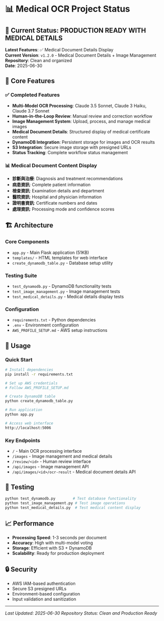 # 📊 Medical OCR Project Status

## 🎯 Current Status: **PRODUCTION READY WITH MEDICAL DETAILS**

**Latest Features**: ✅ Medical Document Details Display  
**Current Version**: `v1.2.0` - Medical Document Details + Image Management  
**Repository**: Clean and organized  
**Date**: 2025-06-30

## 🚀 Core Features

### ✅ Completed Features
- **Multi-Model OCR Processing**: Claude 3.5 Sonnet, Claude 3 Haiku, Claude 3.7 Sonnet
- **Human-in-the-Loop Review**: Manual review and correction workflow
- **Image Management System**: Upload, process, and manage medical images
- **Medical Document Details**: Structured display of medical certificate content
- **DynamoDB Integration**: Persistent storage for images and OCR results
- **S3 Integration**: Secure image storage with presigned URLs
- **Status Tracking**: Complete workflow status management

### 📊 Medical Document Content Display
- **診斷與治療**: Diagnosis and treatment recommendations
- **病患資訊**: Complete patient information
- **檢查資訊**: Examination details and department
- **醫院資訊**: Hospital and physician information
- **證明書資訊**: Certificate numbers and dates
- **處理資訊**: Processing mode and confidence scores

## 🏗️ Architecture

### Core Components
- `app.py` - Main Flask application (51KB)
- `templates/` - HTML templates for web interface
- `create_dynamodb_table.py` - Database setup utility

### Testing Suite
- `test_dynamodb.py` - DynamoDB functionality tests
- `test_image_management.py` - Image management tests  
- `test_medical_details.py` - Medical details display tests

### Configuration
- `requirements.txt` - Python dependencies
- `.env` - Environment configuration
- `AWS_PROFILE_SETUP.md` - AWS setup instructions

## 🎯 Usage

### Quick Start
```bash
# Install dependencies
pip install -r requirements.txt

# Set up AWS credentials
# Follow AWS_PROFILE_SETUP.md

# Create DynamoDB table
python create_dynamodb_table.py

# Run application
python app.py

# Access web interface
http://localhost:5006
```

### Key Endpoints
- `/` - Main OCR processing interface
- `/images` - Image management and medical details
- `/review/<id>` - Human review interface
- `/api/images` - Image management API
- `/api/images/<id>/ocr-result` - Medical document details API

## 🧪 Testing
```bash
python test_dynamodb.py        # Test database functionality
python test_image_management.py # Test image operations
python test_medical_details.py  # Test medical content display
```

## 📈 Performance
- **Processing Speed**: 1-3 seconds per document
- **Accuracy**: High with multi-model voting
- **Storage**: Efficient with S3 + DynamoDB
- **Scalability**: Ready for production deployment

## 🔒 Security
- AWS IAM-based authentication
- Secure S3 presigned URLs
- Environment-based configuration
- Input validation and sanitization

---
*Last Updated: 2025-06-30*
*Repository Status: Clean and Production Ready*
